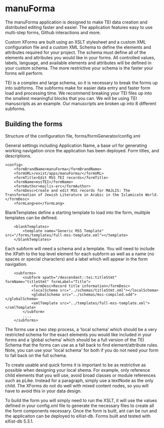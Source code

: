 # manuForma
The manuForma application is designed to make TEI data creation and distributed editing faster and easier. The application features easy to use multi-step forms, Github interactions and more.

Custom XForms are built using an XSLT stylesheet and a custom XML configuration file and a custom XML Schema to define the elements and attributes required for your project. The schema must define all of the elements and attributes you would like in your forms. All controlled values, labels, language, and available elements and attributes will be defined in your custom schema. The more restrictive your schema is the faster your forms will perform. 

TEI is a complex and large schema, so it is necessary to break the forms up into subforms. The subforms make for easier data entry and faster form load and processing time. We recommend breaking your TEI files up into the smallest meaningful blocks that you can. We will be using TEI manuscripts as an example. Our manuscripts are broken up into 8 different subforms.

## Building the forms
Structure of the configuration file, forms/formGenerator/config.xml

General settings including Application Name, a base url for generating working navigation once the application has been deployed. Form titles, and descriptions. 
```
<config>
    <formBrandName>manuForma</formBrandName>
    <formURL>/exist/apps/manuForma/</formURL>
    <formTitle>Edit MSS TEI records</formTitle>
    <formName>mssTEI</formName>
    <formAuthor>majlis-erc</formAuthor>
    <formDesc>Create and edit MSS records for MAJLIS: The Transformation of Jewish Literature in Arabic in the Islamicate World.</formDesc>
    <formLang>en</formLang>
```

BlankTemplates define a starting template to load into the form, mulitple templates can be defined. 
```
    <blankTemplates>
        <template name="Generic MSS Template" src="/forms/templates/full-mss-template.xml"></template>
    </blankTemplates>
```

Each subform will need a schema and a template. You will need to include the XPath to the top level element for each subform as well as a name (no spaces or special characters) and a label which will appear in the form navigation. 
```
    <subforms>
        <subform xpath="/descendant::tei:titleStmt" formName="titleStmt" formLabel="Title">
            <formDesc>Record title information</formDesc>
            <localSchema src="../schemas/titleStmt.xml"></localSchema>
            <globalSchema src="../schemas/mss-compiled.odd"></globalSchema>
            <xmlTemplate src="../templates/full-mss-template.xml"></xmlTemplate>
        </subform>
        ....
    </subforms>
```

The forms use a two step process, a ‘local schema’ which should be a very restricted schema for the exact elements you would like included in your forms and a ‘global schema’ which should be a full version of the TEI Schema that the forms can use as a fall back to find element/attribute rules. Note, you can use your 'local schema' for both if you do not need your form to fall back on the full schema. 

To create usable and quick forms it is important to be as restrictive as possible when designing your local shema. For example, only reference child elements that you will use, avoid broad classes or module references such as pLike. Instead for a paragraph, simply use a textNode as the only child. The XForms do not do well with mixed content nodes, so you will have to avoid this in your data design. 

To build the form you will simply need to run the XSLT, it will use the values defined in your config.xml file to generate the necessary files to create all the form components necessary. Once the form is built, ant can be run and the applicaiton can be deployed to eXist-db. Forms built and tested with eXist-db 5.3.1. 
